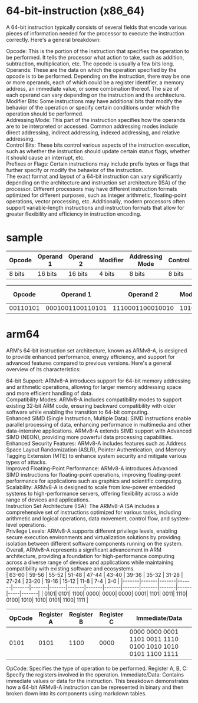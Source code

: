 # 64-bit-instruction (x86_64)

A 64-bit instruction typically consists of several fields that encode various pieces of information needed for the processor to execute the instruction correctly. Here's a general breakdown:      
        
Opcode: This is the portion of the instruction that specifies the operation to be performed. It tells the processor what action to take, such as addition, subtraction, multiplication, etc. The opcode is usually a few bits long.              
Operands: These are the data on which the operation specified by the opcode is to be performed. Depending on the instruction, there may be one or more operands, each of which could be a register identifier, a memory address, an immediate value, or some combination thereof. The size of each operand can vary depending on the instruction and the architecture.                                  
Modifier Bits: Some instructions may have additional bits that modify the behavior of the operation or specify certain conditions under which the operation should be performed.                                
Addressing Mode: This part of the instruction specifies how the operands are to be interpreted or accessed. Common addressing modes include direct addressing, indirect addressing, indexed addressing, and relative addressing.                            
Control Bits: These bits control various aspects of the instruction execution, such as whether the instruction should update certain status flags, whether it should cause an interrupt, etc.                                        
Prefixes or Flags: Certain instructions may include prefix bytes or flags that further specify or modify the behavior of the instruction.                                                                    
The exact format and layout of a 64-bit instruction can vary significantly depending on the architecture and instruction set architecture (ISA) of the processor. Different processors may have different instruction formats optimized for different purposes, such as integer arithmetic, floating-point operations, vector processing, etc. Additionally, modern processors often support variable-length instructions and instruction formats that allow for greater flexibility and efficiency in instruction encoding.                                    

# sample
| Opcode | Operand 1 | Operand 2 | Modifier | Addressing Mode | Control | Prefix/Flags |
|--------|-----------|-----------|----------|----------------|---------|--------------|
| 8 bits | 16 bits   | 16 bits   | 4 bits   | 8 bits         | 8 bits  | 4 bits       |

| Opcode | Operand 1 | Operand 2 | Modifier | Addressing Mode | Control | Prefix/Flags |
|--------|-----------|-----------|----------|----------------|---------|--------------|
| 00110101 | 0001001100110101 | 1110001100010010 | 1010 | 00011011 | 11111100 | 0010       |

# arm64
ARM's 64-bit instruction set architecture, known as ARMv8-A, is designed to provide enhanced performance, energy efficiency, and support for advanced features compared to previous versions. Here's a general overview of its characteristics:                        

64-bit Support: ARMv8-A introduces support for 64-bit memory addressing and arithmetic operations, allowing for larger memory addressing space and more efficient handling of data.                        
Compatibility Modes: ARMv8-A includes compatibility modes to support existing 32-bit ARM code, ensuring backward compatibility with older software while enabling the transition to 64-bit computing.                        
Enhanced SIMD (Single Instruction, Multiple Data): SIMD instructions enable parallel processing of data, enhancing performance in multimedia and other data-intensive applications. ARMv8-A extends SIMD support with Advanced SIMD (NEON), providing more powerful data processing capabilities.                                                
Enhanced Security Features: ARMv8-A includes features such as Address Space Layout Randomization (ASLR), Pointer Authentication, and Memory Tagging Extension (MTE) to enhance system security and mitigate various types of attacks.                        
Improved Floating-Point Performance: ARMv8-A introduces Advanced SIMD instructions for floating-point operations, improving floating-point performance for applications such as graphics and scientific computing.                        
Scalability: ARMv8-A is designed to scale from low-power embedded systems to high-performance servers, offering flexibility across a wide range of devices and applications.                                
Instruction Set Architecture (ISA): The ARMv8-A ISA includes a comprehensive set of instructions optimized for various tasks, including arithmetic and logical operations, data movement, control flow, and system-level operations.                                
Privilege Levels: ARMv8-A supports different privilege levels, enabling secure execution environments and virtualization solutions by providing isolation between different software components running on the system.                        
Overall, ARMv8-A represents a significant advancement in ARM architecture, providing a foundation for high-performance computing across a diverse range of devices and applications while maintaining compatibility with existing software and ecosystems.                        
| 63-60 | 59-56 | 55-52 | 51-48 | 47-44 | 43-40 | 39-36 | 35-32 | 31-28 | 27-24 | 23-20 | 19-16 | 15-12 | 11-8 | 7-4 | 3-0   |
|-------|-------|-------|-------|-------|-------|-------|-------|-------|-------|-------|-------|-------|------|-----|-------|
|   0101|   0101|   1100|   0000|   0000|   0000|   0001|   1101|   0011|   1110|   0100|   1010|   1010|  0101| 1100|  1111 |


| OpCode | Register A | Register B | Register C | Immediate/Data |
|--------|------------|------------|------------|----------------|
|  0101  |   0101     |   1100     |   0000     |  0000 0000 0001 1101 0011 1110 0100 1010 1010 0101 1100 1111 |
OpCode: Specifies the type of operation to be performed.
Register A, B, C: Specify the registers involved in the operation.
Immediate/Data: Contains immediate values or data for the instruction.
This breakdown demonstrates how a 64-bit ARMv8-A instruction can be represented in binary and then broken down into its components using markdown tables.
